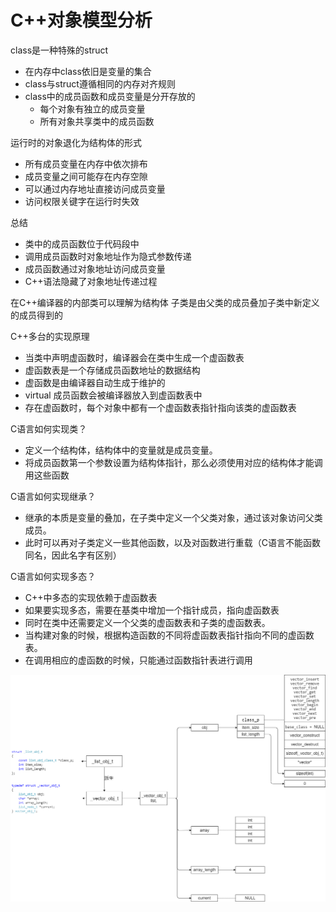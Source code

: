 # C++对象模型分析

class是一种特殊的struct

- 在内存中class依旧是变量的集合
- class与struct遵循相同的内存对齐规则
- class中的成员函数和成员变量是分开存放的
  - 每个对象有独立的成员变量
  - 所有对象共享类中的成员函数

运行时的对象退化为结构体的形式

- 所有成员变量在内存中依次排布
- 成员变量之间可能存在内存空隙
- 可以通过内存地址直接访问成员变量
- 访问权限关键字在运行时失效

总结

- 类中的成员函数位于代码段中
- 调用成员函数时对象地址作为隐式参数传递
- 成员函数通过对象地址访问成员变量
- C++语法隐藏了对象地址传递过程

在C++编译器的内部类可以理解为结构体
子类是由父类的成员叠加子类中新定义的成员得到的

C++多台的实现原理

- 当类中声明虚函数时，编译器会在类中生成一个虚函数表
- 虚函数表是一个存储成员函数地址的数据结构
- 虚函数是由编译器自动生成于维护的
- virtual 成员函数会被编译器放入到虚函数表中
- 存在虚函数时，每个对象中都有一个虚函数表指针指向该类的虚函数表

C语言如何实现类？

- 定义一个结构体，结构体中的变量就是成员变量。
- 将成员函数第一个参数设置为结构体指针，那么必须使用对应的结构体才能调用这些函数

C语言如何实现继承？

- 继承的本质是变量的叠加，在子类中定义一个父类对象，通过该对象访问父类成员。
- 此时可以再对子类定义一些其他函数，以及对函数进行重载（C语言不能函数同名，因此名字有区别）

C语言如何实现多态？

- C++中多态的实现依赖于虚函数表
- 如果要实现多态，需要在基类中增加一个指针成员，指向虚函数表
- 同时在类中还需要定义一个父类的虚函数表和子类的虚函数表。
- 当构建对象的时候，根据构造函数的不同将虚函数表指针指向不同的虚函数表。
- 在调用相应的虚函数的时候，只能通过函数指针表进行调用

![avatar](./memory.png)

